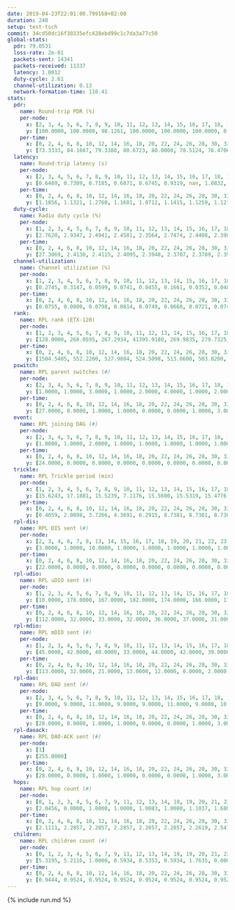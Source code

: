 ```yaml
---
date: 2019-04-23T22:01:00.799168+02:00
duration: 240
setup: test-tsch
commit: 34cd50dc16f30335efc428ebd99c1c7da3a77c50
global-stats:
  pdr: 79.0531
  loss-rate: 2e-01
  packets-sent: 14341
  packets-received: 11337
  latency: 1.0012
  duty-cycle: 2.61
  channel-utilization: 0.13
  network-formation-time: 110.41
stats:
  pdr:
    name: Round-trip PDR (%)
    per-node:
      x: [2, 3, 4, 5, 6, 7, 8, 9, 10, 11, 12, 13, 14, 15, 16, 17, 18, 19, 20, 21, 22, 23, 24, 25]
      y: [100.0000, 100.0000, 98.1261, 100.0000, 100.0000, 100.0000, 0.0000, 100.0000, 0.0000, 99.8350, 100.0000, 100.0000, 100.0000, 0.0000, 0.0000, 0.0000, 99.8311, 99.6599, 100.0000, 100.0000, 99.8267, 99.8273, 99.6429, 100.0000]
    per-time:
      x: [0, 2, 4, 6, 8, 10, 12, 14, 16, 18, 20, 22, 24, 26, 28, 30, 32, 34, 36, 38, 40, 42, 44, 46, 48, 50, 52, 54, 56, 58, 60, 62, 64, 66, 68, 70, 72, 74, 76, 78, 80, 82, 84, 86, 88, 90, 92, 94, 96, 98, 100, 102, 104, 106, 108, 110, 112, 114, 116, 118, 120, 122, 124, 126, 128, 130, 132, 134, 136, 138, 140, 142, 144, 146, 148, 150, 152, 154, 156, 158, 160, 162, 164, 166, 168, 170, 172, 174, 176, 178, 180, 182, 184, 186, 188, 190, 192, 194, 196, 198, 200, 202, 204, 206, 208, 210, 212, 214, 216, 218, 220, 222, 224, 226, 228, 230, 232, 234, 236, 238, 240]
      y: [73.3333, 84.1667, 79.3388, 80.6723, 80.0000, 78.5124, 76.4706, 79.1667, 78.5124, 78.9916, 83.3333, 80.9917, 77.5000, 82.3529, 80.8333, 73.3333, 83.3333, 76.8595, 77.5000, 84.1667, 80.0000, 78.3333, 77.3109, 75.2066, 84.1667, 80.8333, 75.0000, 76.6667, 76.6667, 73.3333, 78.3333, 86.6667, 77.5000, 80.8333, 85.0000, 88.3333, 80.8333, 80.0000, 75.0000, 81.6667, 78.3333, 80.0000, 80.8333, 79.1667, 82.5000, 74.1667, 72.5000, 80.0000, 76.6667, 78.3333, 78.3333, 70.0000, 82.5000, 85.0000, 78.3333, 81.6667, 86.6667, 81.6667, 76.6667, 83.3333, 70.8333, 80.8333, 80.0000, 81.6667, 80.0000, 84.1667, 80.8333, 85.0000, 77.5000, 79.1667, 80.0000, 81.6667, 74.1667, 83.3333, 75.0000, 75.0000, 72.5000, 78.3333, 81.6667, 79.1667, 80.0000, 80.8333, 75.0000, 79.1667, 77.5000, 75.0000, 75.8333, 77.5000, 75.0000, 82.5000, 75.0000, 75.8333, 75.8333, 80.0000, 76.6667, 71.6667, 79.1667, 80.8333, 78.3333, 80.8333, 75.0000, 82.5000, 77.5000, 82.5000, 82.5000, 79.1667, 74.1667, 76.6667, 85.0000, 76.6667, 78.3333, 81.6667, 80.8333, 79.1667, 85.8333, 75.0000, 80.8333, 78.3333, 77.5000, 73.3333, null]
  latency:
    name: Round-trip latency (s)
    per-node:
      x: [2, 3, 4, 5, 6, 7, 8, 9, 10, 11, 12, 13, 14, 15, 16, 17, 18, 19, 20, 21, 22, 23, 24, 25]
      y: [0.6409, 0.7309, 0.7185, 0.6871, 0.6745, 0.9319, nan, 1.0832, nan, 1.1328, 0.9922, 0.8513, 1.1171, nan, nan, nan, 1.1128, 1.2077, 1.0925, 1.1458, 1.1594, 1.2413, 1.3049, 1.2844]
    per-time:
      x: [0, 2, 4, 6, 8, 10, 12, 14, 16, 18, 20, 22, 24, 26, 28, 30, 32, 34, 36, 38, 40, 42, 44, 46, 48, 50, 52, 54, 56, 58, 60, 62, 64, 66, 68, 70, 72, 74, 76, 78, 80, 82, 84, 86, 88, 90, 92, 94, 96, 98, 100, 102, 104, 106, 108, 110, 112, 114, 116, 118, 120, 122, 124, 126, 128, 130, 132, 134, 136, 138, 140, 142, 144, 146, 148, 150, 152, 154, 156, 158, 160, 162, 164, 166, 168, 170, 172, 174, 176, 178, 180, 182, 184, 186, 188, 190, 192, 194, 196, 198, 200, 202, 204, 206, 208, 210, 212, 214, 216, 218, 220, 222, 224, 226, 228, 230, 232, 234, 236, 238, 240]
      y: [1.1856, 1.1321, 1.2760, 1.1681, 1.0712, 1.1415, 1.1259, 1.1217, 1.1355, 1.0824, 1.0924, 1.1154, 1.1432, 1.1555, 1.0803, 1.1020, 1.2005, 1.0818, 1.0429, 1.0671, 1.0118, 1.0638, 0.9399, 1.0019, 1.0044, 1.0679, 1.0297, 1.1045, 1.0657, 1.0035, 0.9989, 1.0368, 1.0239, 1.0603, 0.9693, 1.0157, 0.9916, 0.9917, 0.9890, 0.9988, 0.9831, 0.9488, 1.0103, 0.9888, 0.9650, 1.0028, 0.9919, 0.9876, 0.9965, 0.9970, 1.0049, 1.0047, 1.0199, 0.9416, 0.9822, 0.9354, 0.9809, 0.9517, 0.9503, 0.9618, 0.9229, 0.9848, 0.9835, 1.0001, 0.9628, 0.9705, 0.9462, 0.9324, 0.9679, 0.9552, 0.9950, 0.9624, 0.9234, 0.9214, 0.9603, 0.9491, 0.9479, 0.9389, 0.9110, 0.9403, 0.9773, 0.8381, 0.9608, 0.9369, 0.9805, 0.9144, 0.9462, 0.9759, 0.9820, 0.9765, 0.9503, 0.9789, 0.9587, 0.9162, 0.9727, 0.9673, 0.9767, 0.9512, 1.0102, 1.0112, 1.0421, 0.9539, 0.9766, 0.9386, 0.9440, 0.9805, 0.9303, 0.9908, 0.9499, 0.9560, 0.9780, 0.9435, 0.9020, 0.9539, 0.9539, 1.0120, 1.0034, 0.9886, 0.9913, 0.9902, null]
  duty-cycle:
    name: Radio duty cycle (%)
    per-node:
      x: [1, 2, 3, 4, 5, 6, 7, 8, 9, 10, 11, 12, 13, 14, 15, 16, 17, 18, 19, 20, 21, 22, 23, 24, 25]
      y: [2.7620, 2.9347, 2.4941, 2.4581, 2.3564, 2.7474, 2.4408, 2.3980, 2.5268, 2.4149, 2.4209, 2.5071, 2.7646, 2.5220, 2.5236, 2.5722, 2.5134, 2.7559, 2.6308, 2.5922, 2.6638, 2.6290, 2.8395, 2.7609, 2.6894]
    per-time:
      x: [0, 2, 4, 6, 8, 10, 12, 14, 16, 18, 20, 22, 24, 26, 28, 30, 32, 34, 36, 38, 40, 42, 44, 46, 48, 50, 52, 54, 56, 58, 60, 62, 64, 66, 68, 70, 72, 74, 76, 78, 80, 82, 84, 86, 88, 90, 92, 94, 96, 98, 100, 102, 104, 106, 108, 110, 112, 114, 116, 118, 120, 122, 124, 126, 128, 130, 132, 134, 136, 138, 140, 142, 144, 146, 148, 150, 152, 154, 156, 158, 160, 162, 164, 166, 168, 170, 172, 174, 176, 178, 180, 182, 184, 186, 188, 190, 192, 194, 196, 198, 200, 202, 204, 206, 208, 210, 212, 214, 216, 218, 220, 222, 224, 226, 228, 230, 232, 234, 236, 238, 240]
      y: [27.3869, 2.4130, 2.4115, 2.4095, 2.3948, 2.3707, 2.3789, 2.3901, 2.4191, 2.3965, 2.3843, 2.3948, 2.9488, 2.7134, 3.0802, 2.6745, 2.3816, 2.4064, 2.3785, 2.3715, 2.3858, 2.3743, 2.3838, 2.3641, 2.3702, 2.3795, 2.3849, 2.3698, 2.3918, 2.3888, 2.3614, 2.3795, 2.3990, 2.3805, 2.3931, 2.3796, 2.3937, 2.3805, 2.3767, 2.3696, 2.3767, 2.3756, 2.3751, 2.3909, 2.3711, 2.3733, 2.5757, 2.5022, 2.5193, 2.6424, 2.3829, 2.5333, 2.4612, 2.4249, 2.4517, 2.4137, 2.3924, 2.3974, 2.3902, 2.3697, 2.3890, 2.3611, 2.3949, 2.3801, 2.3846, 2.3776, 2.3928, 2.3793, 2.3942, 2.3794, 2.3829, 2.3920, 2.3819, 2.3682, 2.3709, 2.3684, 2.3714, 2.3651, 2.3707, 2.3803, 2.3711, 2.3879, 2.3517, 2.3670, 2.3729, 2.3709, 2.3736, 2.3745, 2.3689, 2.3761, 2.3793, 2.3645, 2.3831, 2.3713, 2.3710, 2.3678, 2.3680, 2.3827, 2.3769, 2.3943, 2.3871, 2.3793, 2.3808, 2.3783, 2.3750, 2.3863, 2.3797, 2.7185, 2.6092, 2.4970, 2.4219, 2.3679, 2.3636, 2.3637, 2.3794, 2.3700, 2.3716, 2.3824, 2.3642, 2.3678, 2.3745]
  channel-utilization:
    name: Channel utilization (%)
    per-node:
      x: [1, 2, 3, 4, 5, 6, 7, 8, 9, 10, 11, 12, 13, 14, 15, 16, 17, 18, 19, 20, 21, 22, 23, 24, 25]
      y: [0.2745, 0.3147, 0.0599, 0.0741, 0.0455, 0.1661, 0.0352, 0.0487, 0.0326, 0.0657, 0.0321, 0.0329, 0.1535, 0.0315, 0.0519, 0.1741, 0.0507, 0.1000, 0.0333, 0.0428, 0.0365, 0.0429, 0.0326, 0.0316, 0.0337]
    per-time:
      x: [0, 2, 4, 6, 8, 10, 12, 14, 16, 18, 20, 22, 24, 26, 28, 30, 32, 34, 36, 38, 40, 42, 44, 46, 48, 50, 52, 54, 56, 58, 60, 62, 64, 66, 68, 70, 72, 74, 76, 78, 80, 82, 84, 86, 88, 90, 92, 94, 96, 98, 100, 102, 104, 106, 108, 110, 112, 114, 116, 118, 120, 122, 124, 126, 128, 130, 132, 134, 136, 138, 140, 142, 144, 146, 148, 150, 152, 154, 156, 158, 160, 162, 164, 166, 168, 170, 172, 174, 176, 178, 180, 182, 184, 186, 188, 190, 192, 194, 196, 198, 200, 202, 204, 206, 208, 210, 212, 214, 216, 218, 220, 222, 224, 226, 228, 230, 232, 234, 236, 238, 240]
      y: [0.0755, 0.0800, 0.0798, 0.0814, 0.0749, 0.0660, 0.0721, 0.0740, 0.0847, 0.0785, 0.0733, 0.0792, 0.3325, 0.2279, 0.3813, 0.1781, 0.0713, 0.0831, 0.0725, 0.0683, 0.0767, 0.0689, 0.0733, 0.0632, 0.0660, 0.0719, 0.0737, 0.0675, 0.0769, 0.0765, 0.0645, 0.0712, 0.0780, 0.0698, 0.0760, 0.0718, 0.0773, 0.0723, 0.0711, 0.0683, 0.0691, 0.0688, 0.0689, 0.0759, 0.0680, 0.0692, 0.1723, 0.1168, 0.2918, 0.1824, 0.0718, 0.1926, 0.1001, 0.0298, 0.0291, 0.0782, 0.0713, 0.0774, 0.0715, 0.0658, 0.0750, 0.0606, 0.0754, 0.0705, 0.0732, 0.0708, 0.0768, 0.0677, 0.0755, 0.0701, 0.0712, 0.0746, 0.0724, 0.0670, 0.0670, 0.0653, 0.0667, 0.0632, 0.0655, 0.0707, 0.0664, 0.0750, 0.0594, 0.0662, 0.0683, 0.0679, 0.0671, 0.0670, 0.0671, 0.0702, 0.0718, 0.0643, 0.0716, 0.0670, 0.0651, 0.0644, 0.0635, 0.0715, 0.0695, 0.0776, 0.0753, 0.0716, 0.0707, 0.0677, 0.0682, 0.0727, 0.0704, 0.2527, 0.1583, 0.1011, 0.0929, 0.0655, 0.0650, 0.0635, 0.0717, 0.0669, 0.0684, 0.0731, 0.0657, 0.0657, 0.0689]
  rank:
    name: RPL rank (ETX-128)
    per-node:
      x: [1, 2, 3, 4, 5, 6, 7, 8, 9, 10, 11, 12, 13, 14, 15, 16, 17, 18, 19, 20, 21, 22, 23, 24, 25]
      y: [128.0000, 268.0595, 267.2934, 41395.9180, 269.9835, 279.7325, 391.6490, 377.5083, 439.1605, 391.3551, 503.1796, 406.6951, 400.8512, 504.7449, 445.0688, 442.0917, 441.7895, 542.2984, 560.2581, 572.1822, 842.8066, 591.5870, 677.9879, 690.2724, 678.0207]
    per-time:
      x: [0, 2, 4, 6, 8, 10, 12, 14, 16, 18, 20, 22, 24, 26, 28, 30, 32, 34, 36, 38, 40, 42, 44, 46, 48, 50, 52, 54, 56, 58, 60, 62, 64, 66, 68, 70, 72, 74, 76, 78, 80, 82, 84, 86, 88, 90, 92, 94, 96, 98, 100, 102, 104, 106, 108, 110, 112, 114, 116, 118, 120, 122, 124, 126, 128, 130, 132, 134, 136, 138, 140, 142, 144, 146, 148, 150, 152, 154, 156, 158, 160, 162, 164, 166, 168, 170, 172, 174, 176, 178, 180, 182, 184, 186, 188, 190, 192, 194, 196, 198, 200, 202, 204, 206, 208, 210, 212, 214, 216, 218, 220, 222, 224, 226, 228, 230, 232, 234, 236, 238, 240]
      y: [1504.5405, 552.2200, 527.9804, 524.5098, 513.6600, 503.8200, 517.2353, 517.8113, 500.1400, 502.0000, 487.2353, 485.4600, 304.1042, 295.6667, 290.4121, 294.6469, 468.2000, 478.3400, 479.7200, 478.1800, 480.3000, 480.2353, 480.0800, 469.5769, 459.2000, 454.2600, 455.8200, 456.1800, 458.2549, 453.3600, 447.0600, 442.7647, 440.2000, 440.8400, 448.8200, 444.1569, 438.9800, 438.9231, 436.9412, 433.2200, 434.6400, 431.9200, 431.6400, 430.7200, 429.1600, 427.7647, 500.7643, 521.1202, 416.0691, 404.6790, 444.3137, 454.3529, 12454.3563, 59607.6011, 59397.2141, 445.6667, 434.2353, 436.2200, 436.6200, 435.6400, 438.2941, 433.8800, 433.0196, 429.1765, 425.3000, 433.2600, 431.8039, 427.7600, 423.7800, 426.7059, 424.9600, 425.1000, 435.0385, 427.6471, 420.8400, 421.8235, 417.1400, 416.3400, 419.4400, 419.0200, 421.6667, 422.0600, 418.1765, 421.0588, 418.8800, 418.7600, 420.1600, 419.4000, 421.1400, 428.4706, 421.6200, 421.9245, 427.5962, 419.5200, 421.2400, 418.2600, 417.5400, 417.7800, 417.3200, 428.5741, 425.7400, 422.5686, 417.2600, 419.6600, 420.8431, 419.6800, 420.2200, 419.5000, 404.4738, 433.6591, 432.3578, 421.7200, 420.2600, 423.9804, 422.1000, 419.4200, 418.6200, 418.8000, 421.8824, 419.8400, 419.3600]
  pswitch:
    name: RPL parent switches (#)
    per-node:
      x: [2, 3, 4, 5, 6, 7, 8, 9, 10, 11, 12, 13, 14, 15, 16, 17, 18, 19, 20, 21, 22, 23, 24, 25]
      y: [1.0000, 1.0000, 3.0000, 1.0000, 2.0000, 4.0000, 1.0000, 2.0000, 4.0000, 4.0000, 5.0000, 1.0000, 2.0000, 6.0000, 3.0000, 6.0000, 7.0000, 7.0000, 6.0000, 2.0000, 6.0000, 7.0000, 6.0000, 1.0000]
    per-time:
      x: [0, 2, 4, 6, 8, 10, 12, 14, 16, 18, 20, 22, 24, 26, 28, 30, 32, 34, 36, 38, 40, 42, 44, 46, 48, 50, 52, 54, 56, 58, 60, 62, 64, 66, 68, 70, 72, 74, 76, 78, 80, 82, 84, 86, 88, 90, 92, 94, 96, 98, 100, 102, 104, 106, 108, 110, 112, 114, 116, 118, 120, 122, 124, 126, 128, 130, 132, 134, 136, 138, 140, 142, 144, 146, 148, 150, 152, 154, 156, 158, 160, 162, 164, 166, 168, 170, 172, 174, 176, 178, 180, 182, 184, 186, 188, 190, 192, 194, 196, 198, 200, 202, 204, 206, 208, 210, 212, 214, 216, 218, 220, 222, 224, 226, 228, 230, 232, 234, 236]
      y: [27.0000, 0.0000, 1.0000, 1.0000, 0.0000, 0.0000, 1.0000, 3.0000, 0.0000, 1.0000, 1.0000, 0.0000, 3.0000, 0.0000, 0.0000, 0.0000, 0.0000, 0.0000, 0.0000, 0.0000, 0.0000, 1.0000, 0.0000, 2.0000, 0.0000, 0.0000, 0.0000, 0.0000, 1.0000, 0.0000, 0.0000, 1.0000, 0.0000, 0.0000, 0.0000, 1.0000, 0.0000, 2.0000, 1.0000, 0.0000, 0.0000, 0.0000, 0.0000, 0.0000, 0.0000, 1.0000, 1.0000, 0.0000, 0.0000, 0.0000, 1.0000, 1.0000, 3.0000, 2.0000, 0.0000, 2.0000, 1.0000, 0.0000, 0.0000, 0.0000, 1.0000, 0.0000, 1.0000, 1.0000, 0.0000, 0.0000, 1.0000, 0.0000, 0.0000, 1.0000, 0.0000, 0.0000, 2.0000, 1.0000, 0.0000, 1.0000, 0.0000, 0.0000, 0.0000, 0.0000, 1.0000, 0.0000, 1.0000, 1.0000, 0.0000, 0.0000, 0.0000, 0.0000, 0.0000, 1.0000, 0.0000, 3.0000, 2.0000, 0.0000, 0.0000, 0.0000, 0.0000, 0.0000, 0.0000, 4.0000, 0.0000, 1.0000, 0.0000, 0.0000, 1.0000, 0.0000, 0.0000, 0.0000, 1.0000, 1.0000, 1.0000, 0.0000, 0.0000, 1.0000, 0.0000, 0.0000, 0.0000, 0.0000, 1.0000]
  event:
    name: RPL joining DAG (#)
    per-node:
      x: [2, 3, 4, 5, 6, 7, 8, 9, 10, 11, 12, 13, 14, 15, 16, 17, 18, 19, 20, 21, 22, 23, 24, 25]
      y: [1.0000, 1.0000, 2.0000, 1.0000, 1.0000, 1.0000, 1.0000, 1.0000, 1.0000, 1.0000, 1.0000, 1.0000, 1.0000, 1.0000, 1.0000, 1.0000, 1.0000, 1.0000, 1.0000, 1.0000, 1.0000, 1.0000, 1.0000, 1.0000]
    per-time:
      x: [0, 2, 4, 6, 8, 10, 12, 14, 16, 18, 20, 22, 24, 26, 28, 30, 32, 34, 36, 38, 40, 42, 44, 46, 48, 50, 52, 54, 56, 58, 60, 62, 64, 66, 68, 70, 72, 74, 76, 78, 80, 82, 84, 86, 88, 90, 92, 94, 96, 98, 100, 102, 104, 106, 108, 110]
      y: [24.0000, 0.0000, 0.0000, 0.0000, 0.0000, 0.0000, 0.0000, 0.0000, 0.0000, 0.0000, 0.0000, 0.0000, 0.0000, 0.0000, 0.0000, 0.0000, 0.0000, 0.0000, 0.0000, 0.0000, 0.0000, 0.0000, 0.0000, 0.0000, 0.0000, 0.0000, 0.0000, 0.0000, 0.0000, 0.0000, 0.0000, 0.0000, 0.0000, 0.0000, 0.0000, 0.0000, 0.0000, 0.0000, 0.0000, 0.0000, 0.0000, 0.0000, 0.0000, 0.0000, 0.0000, 0.0000, 0.0000, 0.0000, 0.0000, 0.0000, 0.0000, 0.0000, 0.0000, 0.0000, 0.0000, 1.0000]
  trickle:
    name: RPL Trickle period (min)
    per-node:
      x: [1, 2, 3, 4, 5, 6, 7, 8, 9, 10, 11, 12, 13, 14, 15, 16, 17, 18, 19, 20, 21, 22, 23, 24, 25]
      y: [15.6243, 17.1881, 15.5239, 7.1176, 15.5600, 15.5319, 15.4776, 15.5600, 15.6668, 15.5389, 15.5723, 15.4513, 15.5126, 15.4926, 15.5128, 17.3982, 15.6032, 16.5145, 16.4462, 16.5482, 16.5306, 16.5460, 16.4824, 16.5586, 16.5769]
    per-time:
      x: [0, 2, 4, 6, 8, 10, 12, 14, 16, 18, 20, 22, 24, 26, 28, 30, 32, 34, 36, 38, 40, 42, 44, 46, 48, 50, 52, 54, 56, 58, 60, 62, 64, 66, 68, 70, 72, 74, 76, 78, 80, 82, 84, 86, 88, 90, 92, 94, 96, 98, 100, 102, 104, 106, 108, 110, 112, 114, 116, 118, 120, 122, 124, 126, 128, 130, 132, 134, 136, 138, 140, 142, 144, 146, 148, 150, 152, 154, 156, 158, 160, 162, 164, 166, 168, 170, 172, 174, 176, 178, 180, 182, 184, 186, 188, 190, 192, 194, 196, 198, 200, 202, 204, 206, 208, 210, 212, 214, 216, 218, 220, 222, 224, 226, 228, 230, 232, 234, 236, 238, 240]
      y: [0.4059, 2.0098, 3.7266, 4.3691, 6.2915, 8.7381, 8.7381, 8.7381, 9.6119, 17.1336, 17.4763, 17.4763, 17.4763, 17.4763, 17.4763, 17.4763, 17.4763, 17.4763, 17.4763, 17.4763, 17.4763, 17.4763, 17.4763, 17.4763, 17.4763, 17.4763, 17.4763, 17.4763, 17.4763, 17.4763, 17.4763, 17.4763, 17.4763, 17.4763, 17.4763, 17.4763, 17.4763, 17.4763, 17.4763, 17.4763, 17.4763, 17.4763, 17.4763, 17.4763, 17.4763, 17.4763, 17.4763, 17.4763, 17.4763, 17.4763, 17.4763, 17.4763, 14.2514, 1.5851, 2.6294, 7.2965, 8.3312, 9.2187, 10.4858, 11.7091, 11.8222, 11.8839, 12.6789, 16.9623, 17.4763, 17.4763, 17.4763, 17.4763, 17.4763, 17.4763, 17.4763, 17.4763, 17.4763, 17.4763, 17.4763, 17.4763, 17.4763, 17.4763, 17.4763, 17.4763, 17.4763, 17.4763, 17.4763, 17.4763, 17.4763, 17.4763, 17.4763, 17.4763, 17.4763, 17.4763, 17.4763, 17.4763, 17.4763, 17.4763, 17.4763, 17.4763, 17.4763, 17.4763, 17.4763, 17.4763, 17.4763, 17.4763, 17.4763, 17.4763, 17.4763, 17.4763, 17.4763, 17.4763, 17.4763, 17.4763, 17.4763, 17.4763, 17.4763, 17.4763, 17.4763, 17.4763, 17.4763, 17.4763, 17.4763, 17.4763, 17.4763]
  rpl-dis:
    name: RPL DIS sent (#)
    per-node:
      x: [2, 3, 4, 6, 7, 8, 13, 14, 15, 16, 17, 18, 19, 20, 21, 22, 23, 24, 25]
      y: [3.0000, 1.0000, 10.0000, 1.0000, 1.0000, 1.0000, 1.0000, 1.0000, 1.0000, 7.0000, 1.0000, 1.0000, 1.0000, 1.0000, 3.0000, 1.0000, 2.0000, 2.0000, 2.0000]
    per-time:
      x: [0, 2, 4, 6, 8, 10, 12, 14, 16, 18, 20, 22, 24, 26, 28, 30, 32, 34, 36, 38, 40, 42, 44, 46, 48, 50, 52, 54, 56, 58, 60, 62, 64, 66, 68, 70, 72, 74, 76, 78, 80, 82, 84, 86, 88, 90, 92, 94, 96, 98, 100, 102, 104, 106, 108, 110, 112, 114, 116, 118, 120, 122, 124, 126, 128, 130, 132, 134, 136, 138, 140, 142, 144, 146, 148, 150, 152, 154, 156, 158, 160, 162, 164, 166, 168, 170, 172, 174, 176, 178, 180, 182, 184, 186, 188, 190, 192, 194, 196, 198, 200, 202, 204, 206, 208, 210, 212, 214, 216, 218, 220]
      y: [22.0000, 0.0000, 0.0000, 0.0000, 0.0000, 0.0000, 0.0000, 0.0000, 0.0000, 0.0000, 0.0000, 0.0000, 0.0000, 2.0000, 1.0000, 0.0000, 0.0000, 0.0000, 0.0000, 0.0000, 0.0000, 0.0000, 0.0000, 0.0000, 0.0000, 0.0000, 0.0000, 0.0000, 0.0000, 0.0000, 0.0000, 0.0000, 0.0000, 0.0000, 0.0000, 0.0000, 0.0000, 0.0000, 0.0000, 0.0000, 0.0000, 0.0000, 0.0000, 0.0000, 0.0000, 0.0000, 0.0000, 0.0000, 0.0000, 0.0000, 0.0000, 0.0000, 4.0000, 3.0000, 3.0000, 0.0000, 0.0000, 0.0000, 0.0000, 0.0000, 0.0000, 0.0000, 0.0000, 0.0000, 0.0000, 0.0000, 0.0000, 0.0000, 0.0000, 0.0000, 0.0000, 0.0000, 0.0000, 0.0000, 0.0000, 0.0000, 0.0000, 0.0000, 0.0000, 0.0000, 0.0000, 0.0000, 0.0000, 0.0000, 0.0000, 0.0000, 0.0000, 0.0000, 0.0000, 0.0000, 0.0000, 0.0000, 0.0000, 0.0000, 0.0000, 0.0000, 0.0000, 0.0000, 0.0000, 0.0000, 0.0000, 0.0000, 0.0000, 0.0000, 0.0000, 0.0000, 0.0000, 0.0000, 3.0000, 1.0000, 2.0000]
  rpl-udio:
    name: RPL uDIO sent (#)
    per-node:
      x: [1, 2, 3, 4, 5, 6, 7, 8, 9, 10, 11, 12, 13, 14, 15, 16, 17, 18, 19, 20, 21, 22, 23, 24, 25]
      y: [10.0000, 178.0000, 167.0000, 182.0000, 174.0000, 166.0000, 170.0000, 162.0000, 170.0000, 168.0000, 169.0000, 169.0000, 161.0000, 162.0000, 168.0000, 188.0000, 172.0000, 169.0000, 166.0000, 165.0000, 171.0000, 157.0000, 172.0000, 177.0000, 158.0000]
    per-time:
      x: [0, 2, 4, 6, 8, 10, 12, 14, 16, 18, 20, 22, 24, 26, 28, 30, 32, 34, 36, 38, 40, 42, 44, 46, 48, 50, 52, 54, 56, 58, 60, 62, 64, 66, 68, 70, 72, 74, 76, 78, 80, 82, 84, 86, 88, 90, 92, 94, 96, 98, 100, 102, 104, 106, 108, 110, 112, 114, 116, 118, 120, 122, 124, 126, 128, 130, 132, 134, 136, 138, 140, 142, 144, 146, 148, 150, 152, 154, 156, 158, 160, 162, 164, 166, 168, 170, 172, 174, 176, 178, 180, 182, 184, 186, 188, 190, 192, 194, 196, 198, 200, 202, 204, 206, 208, 210, 212, 214, 216, 218, 220, 222, 224, 226, 228, 230, 232, 234, 236, 238, 240]
      y: [112.0000, 32.0000, 33.0000, 32.0000, 36.0000, 37.0000, 31.0000, 34.0000, 35.0000, 32.0000, 29.0000, 34.0000, 41.0000, 37.0000, 30.0000, 33.0000, 38.0000, 32.0000, 31.0000, 32.0000, 29.0000, 30.0000, 38.0000, 33.0000, 31.0000, 34.0000, 33.0000, 31.0000, 33.0000, 30.0000, 34.0000, 34.0000, 33.0000, 31.0000, 33.0000, 34.0000, 31.0000, 32.0000, 31.0000, 33.0000, 34.0000, 32.0000, 31.0000, 35.0000, 32.0000, 30.0000, 42.0000, 43.0000, 30.0000, 36.0000, 36.0000, 32.0000, 53.0000, 29.0000, 31.0000, 38.0000, 35.0000, 34.0000, 30.0000, 34.0000, 36.0000, 30.0000, 37.0000, 33.0000, 33.0000, 36.0000, 31.0000, 30.0000, 29.0000, 36.0000, 31.0000, 33.0000, 30.0000, 35.0000, 33.0000, 31.0000, 36.0000, 32.0000, 27.0000, 36.0000, 27.0000, 36.0000, 30.0000, 32.0000, 34.0000, 31.0000, 33.0000, 35.0000, 32.0000, 39.0000, 33.0000, 31.0000, 33.0000, 32.0000, 35.0000, 31.0000, 29.0000, 34.0000, 32.0000, 35.0000, 32.0000, 35.0000, 31.0000, 32.0000, 30.0000, 29.0000, 36.0000, 35.0000, 41.0000, 37.0000, 32.0000, 33.0000, 35.0000, 30.0000, 31.0000, 29.0000, 30.0000, 31.0000, 30.0000, 29.0000, 18.0000]
  rpl-mdio:
    name: RPL mDIO sent (#)
    per-node:
      x: [1, 2, 3, 4, 5, 6, 7, 8, 9, 10, 11, 12, 13, 14, 15, 16, 17, 18, 19, 20, 21, 22, 23, 24, 25]
      y: [45.0000, 42.0000, 40.0000, 33.0000, 44.0000, 42.0000, 39.0000, 42.0000, 27.0000, 43.0000, 36.0000, 38.0000, 42.0000, 35.0000, 32.0000, 22.0000, 31.0000, 21.0000, 20.0000, 21.0000, 20.0000, 20.0000, 21.0000, 20.0000, 21.0000]
    per-time:
      x: [0, 2, 4, 6, 8, 10, 12, 14, 16, 18, 20, 22, 24, 26, 28, 30, 32, 34, 36, 38, 40, 42, 44, 46, 48, 50, 52, 54, 56, 58, 60, 62, 64, 66, 68, 70, 72, 74, 76, 78, 80, 82, 84, 86, 88, 90, 92, 94, 96, 98, 100, 102, 104, 106, 108, 110, 112, 114, 116, 118, 120, 122, 124, 126, 128, 130, 132, 134, 136, 138, 140, 142, 144, 146, 148, 150, 152, 154, 156, 158, 160, 162, 164, 166, 168, 170, 172, 174, 176, 178, 180, 182, 184, 186, 188, 190, 192, 194, 196, 198, 200, 202, 204, 206, 208, 210, 212, 214, 216, 218, 220, 222, 224, 226, 228, 230, 232, 234, 236, 238, 240]
      y: [113.0000, 32.0000, 21.0000, 13.0000, 12.0000, 0.0000, 2.0000, 9.0000, 13.0000, 1.0000, 0.0000, 0.0000, 1.0000, 1.0000, 5.0000, 8.0000, 4.0000, 6.0000, 0.0000, 1.0000, 0.0000, 0.0000, 4.0000, 10.0000, 4.0000, 2.0000, 4.0000, 0.0000, 0.0000, 1.0000, 1.0000, 4.0000, 8.0000, 7.0000, 4.0000, 0.0000, 0.0000, 0.0000, 0.0000, 0.0000, 8.0000, 5.0000, 7.0000, 5.0000, 0.0000, 0.0000, 1.0000, 0.0000, 4.0000, 4.0000, 7.0000, 7.0000, 3.0000, 100.0000, 117.0000, 26.0000, 17.0000, 6.0000, 13.0000, 2.0000, 3.0000, 9.0000, 5.0000, 1.0000, 0.0000, 0.0000, 1.0000, 7.0000, 7.0000, 3.0000, 3.0000, 4.0000, 0.0000, 0.0000, 1.0000, 3.0000, 6.0000, 5.0000, 6.0000, 2.0000, 2.0000, 0.0000, 0.0000, 2.0000, 3.0000, 1.0000, 6.0000, 10.0000, 1.0000, 2.0000, 0.0000, 0.0000, 2.0000, 3.0000, 8.0000, 4.0000, 4.0000, 4.0000, 0.0000, 0.0000, 0.0000, 3.0000, 3.0000, 6.0000, 4.0000, 9.0000, 0.0000, 0.0000, 1.0000, 0.0000, 6.0000, 6.0000, 2.0000, 3.0000, 3.0000, 4.0000, 1.0000, 0.0000, 1.0000, 1.0000, 3.0000]
  rpl-dao:
    name: RPL DAO sent (#)
    per-node:
      x: [2, 3, 4, 5, 6, 7, 8, 9, 10, 11, 12, 13, 14, 15, 16, 17, 18, 19, 20, 21, 22, 23, 24, 25]
      y: [9.0000, 9.0000, 11.0000, 9.0000, 9.0000, 11.0000, 9.0000, 10.0000, 10.0000, 11.0000, 11.0000, 9.0000, 10.0000, 12.0000, 11.0000, 14.0000, 12.0000, 14.0000, 11.0000, 12.0000, 11.0000, 12.0000, 11.0000, 9.0000]
    per-time:
      x: [0, 2, 4, 6, 8, 10, 12, 14, 16, 18, 20, 22, 24, 26, 28, 30, 32, 34, 36, 38, 40, 42, 44, 46, 48, 50, 52, 54, 56, 58, 60, 62, 64, 66, 68, 70, 72, 74, 76, 78, 80, 82, 84, 86, 88, 90, 92, 94, 96, 98, 100, 102, 104, 106, 108, 110, 112, 114, 116, 118, 120, 122, 124, 126, 128, 130, 132, 134, 136, 138, 140, 142, 144, 146, 148, 150, 152, 154, 156, 158, 160, 162, 164, 166, 168, 170, 172, 174, 176, 178, 180, 182, 184, 186, 188, 190, 192, 194, 196, 198, 200, 202, 204, 206, 208, 210, 212, 214, 216, 218, 220, 222, 224, 226, 228, 230, 232, 234, 236, 238, 240]
      y: [28.0000, 0.0000, 1.0000, 1.0000, 0.0000, 0.0000, 1.0000, 3.0000, 0.0000, 1.0000, 1.0000, 0.0000, 4.0000, 0.0000, 13.0000, 0.0000, 0.0000, 3.0000, 0.0000, 0.0000, 1.0000, 1.0000, 2.0000, 2.0000, 0.0000, 1.0000, 2.0000, 2.0000, 8.0000, 5.0000, 0.0000, 2.0000, 0.0000, 0.0000, 1.0000, 2.0000, 2.0000, 3.0000, 1.0000, 1.0000, 0.0000, 4.0000, 4.0000, 6.0000, 0.0000, 2.0000, 2.0000, 0.0000, 0.0000, 3.0000, 2.0000, 5.0000, 3.0000, 2.0000, 0.0000, 5.0000, 1.0000, 7.0000, 0.0000, 0.0000, 3.0000, 1.0000, 1.0000, 1.0000, 2.0000, 2.0000, 5.0000, 2.0000, 0.0000, 4.0000, 1.0000, 3.0000, 4.0000, 1.0000, 1.0000, 2.0000, 1.0000, 0.0000, 0.0000, 2.0000, 2.0000, 3.0000, 1.0000, 3.0000, 3.0000, 2.0000, 5.0000, 1.0000, 0.0000, 4.0000, 1.0000, 3.0000, 2.0000, 0.0000, 2.0000, 1.0000, 1.0000, 0.0000, 4.0000, 6.0000, 4.0000, 1.0000, 0.0000, 2.0000, 2.0000, 1.0000, 3.0000, 0.0000, 4.0000, 1.0000, 3.0000, 0.0000, 3.0000, 3.0000, 5.0000, 1.0000, 0.0000, 2.0000, 2.0000, 1.0000, 1.0000]
  rpl-daoack:
    name: RPL DAO-ACK sent (#)
    per-node:
      x: [1]
      y: [255.0000]
    per-time:
      x: [0, 2, 4, 6, 8, 10, 12, 14, 16, 18, 20, 22, 24, 26, 28, 30, 32, 34, 36, 38, 40, 42, 44, 46, 48, 50, 52, 54, 56, 58, 60, 62, 64, 66, 68, 70, 72, 74, 76, 78, 80, 82, 84, 86, 88, 90, 92, 94, 96, 98, 100, 102, 104, 106, 108, 110, 112, 114, 116, 118, 120, 122, 124, 126, 128, 130, 132, 134, 136, 138, 140, 142, 144, 146, 148, 150, 152, 154, 156, 158, 160, 162, 164, 166, 168, 170, 172, 174, 176, 178, 180, 182, 184, 186, 188, 190, 192, 194, 196, 198, 200, 202, 204, 206, 208, 210, 212, 214, 216, 218, 220, 222, 224, 226, 228, 230, 232, 234, 236, 238, 240]
      y: [28.0000, 0.0000, 1.0000, 1.0000, 0.0000, 0.0000, 1.0000, 3.0000, 0.0000, 1.0000, 1.0000, 0.0000, 4.0000, 0.0000, 13.0000, 0.0000, 0.0000, 3.0000, 0.0000, 0.0000, 1.0000, 1.0000, 2.0000, 2.0000, 0.0000, 1.0000, 2.0000, 2.0000, 8.0000, 5.0000, 0.0000, 2.0000, 0.0000, 0.0000, 1.0000, 2.0000, 2.0000, 3.0000, 1.0000, 1.0000, 0.0000, 4.0000, 4.0000, 6.0000, 0.0000, 2.0000, 2.0000, 0.0000, 0.0000, 3.0000, 2.0000, 4.0000, 3.0000, 2.0000, 0.0000, 5.0000, 1.0000, 7.0000, 0.0000, 0.0000, 3.0000, 1.0000, 1.0000, 1.0000, 2.0000, 1.0000, 5.0000, 2.0000, 0.0000, 4.0000, 1.0000, 3.0000, 4.0000, 1.0000, 1.0000, 2.0000, 1.0000, 0.0000, 0.0000, 2.0000, 1.0000, 4.0000, 1.0000, 3.0000, 3.0000, 2.0000, 5.0000, 1.0000, 0.0000, 4.0000, 1.0000, 3.0000, 2.0000, 0.0000, 2.0000, 1.0000, 1.0000, 0.0000, 4.0000, 6.0000, 4.0000, 1.0000, 0.0000, 2.0000, 2.0000, 1.0000, 3.0000, 0.0000, 4.0000, 1.0000, 3.0000, 0.0000, 3.0000, 3.0000, 5.0000, 1.0000, 0.0000, 2.0000, 2.0000, 1.0000, 1.0000]
  hops:
    name: RPL hop count (#)
    per-node:
      x: [0, 1, 2, 3, 4, 5, 6, 7, 9, 11, 12, 13, 14, 18, 19, 20, 21, 22, 23, 24, 25]
      y: [2.0456, 0.0000, 1.0000, 1.0000, 1.0083, 1.0000, 1.1037, 1.6805, 2.3112, 3.0456, 2.0539, 2.0000, 3.0456, 2.9336, 3.0042, 3.0456, 3.0458, 3.0000, 3.9375, 4.0375, 3.9375]
    per-time:
      x: [0, 2, 4, 6, 8, 10, 12, 14, 16, 18, 20, 22, 24, 26, 28, 30, 32, 34, 36, 38, 40, 42, 44, 46, 48, 50, 52, 54, 56, 58, 60, 62, 64, 66, 68, 70, 72, 74, 76, 78, 80, 82, 84, 86, 88, 90, 92, 94, 96, 98, 100, 102, 104, 106, 108, 110, 112, 114, 116, 118, 120, 122, 124, 126, 128, 130, 132, 134, 136, 138, 140, 142, 144, 146, 148, 150, 152, 154, 156, 158, 160, 162, 164, 166, 168, 170, 172, 174, 176, 178, 180, 182, 184, 186, 188, 190, 192, 194, 196, 198, 200, 202, 204, 206, 208, 210, 212, 214, 216, 218, 220, 222, 224, 226, 228, 230, 232, 234, 236, 238, 240]
      y: [2.1111, 2.2857, 2.2857, 2.2857, 2.2857, 2.2857, 2.2619, 2.5476, 2.7143, 2.7143, 2.7143, 2.7143, 2.5238, 2.3333, 2.3333, 2.3333, 2.3333, 2.3333, 2.3333, 2.3333, 2.3333, 2.3333, 2.3333, 2.3333, 2.3333, 2.3333, 2.3333, 2.3333, 2.3333, 2.3333, 2.3333, 2.3333, 2.2857, 2.2857, 2.2857, 2.2857, 2.2857, 2.2857, 2.2857, 2.2857, 2.2857, 2.2857, 2.2857, 2.2857, 2.2857, 2.2857, 2.2857, 2.2857, 2.2857, 2.2857, 2.2857, 2.2857, 2.2857, 2.2857, 2.2857, 2.3333, 2.2857, 2.2857, 2.2857, 2.2857, 2.2857, 2.2857, 2.2857, 2.2857, 2.2857, 2.2857, 2.2857, 2.2857, 2.2857, 2.2857, 2.2857, 2.2857, 2.2857, 2.2857, 2.2857, 2.2857, 2.2857, 2.2857, 2.2857, 2.2857, 2.2857, 2.2857, 2.2619, 2.2381, 2.2381, 2.2381, 2.2381, 2.2381, 2.2381, 2.2381, 2.2381, 2.2381, 2.2381, 2.2381, 2.2381, 2.2381, 2.2381, 2.2381, 2.2381, 2.2381, 2.2381, 2.2381, 2.2381, 2.2381, 2.2381, 2.2381, 2.2381, 2.2381, 2.2381, 2.2381, 2.2381, 2.2381, 2.2381, 2.2381, 2.2381, 2.2381, 2.2381, 2.2381, 2.2381, 2.2381, 2.2381]
  children:
    name: RPL children count (#)
    per-node:
      x: [0, 1, 2, 3, 4, 5, 6, 7, 9, 11, 12, 13, 14, 18, 19, 20, 21, 22, 23, 24, 25]
      y: [5.3195, 5.2116, 1.0000, 0.5934, 0.5353, 0.5934, 1.7635, 0.0000, 0.0456, 0.0000, 0.0000, 1.9253, 0.0000, 2.2282, 0.0000, 0.3029, 0.0958, 0.2875, 0.0000, 0.0000, 0.0750]
    per-time:
      x: [0, 2, 4, 6, 8, 10, 12, 14, 16, 18, 20, 22, 24, 26, 28, 30, 32, 34, 36, 38, 40, 42, 44, 46, 48, 50, 52, 54, 56, 58, 60, 62, 64, 66, 68, 70, 72, 74, 76, 78, 80, 82, 84, 86, 88, 90, 92, 94, 96, 98, 100, 102, 104, 106, 108, 110, 112, 114, 116, 118, 120, 122, 124, 126, 128, 130, 132, 134, 136, 138, 140, 142, 144, 146, 148, 150, 152, 154, 156, 158, 160, 162, 164, 166, 168, 170, 172, 174, 176, 178, 180, 182, 184, 186, 188, 190, 192, 194, 196, 198, 200, 202, 204, 206, 208, 210, 212, 214, 216, 218, 220, 222, 224, 226, 228, 230, 232, 234, 236, 238, 240]
      y: [0.9444, 0.9524, 0.9524, 0.9524, 0.9524, 0.9524, 0.9524, 0.9524, 0.9524, 0.9524, 0.9524, 0.9524, 0.9524, 0.9524, 0.9524, 0.9524, 0.9524, 0.9524, 0.9524, 0.9524, 0.9524, 0.9524, 0.9524, 0.9524, 0.9524, 0.9524, 0.9524, 0.9524, 0.9524, 0.9524, 0.9524, 0.9524, 0.9524, 0.9524, 0.9524, 0.9524, 0.9524, 0.9524, 0.9524, 0.9524, 0.9524, 0.9524, 0.9524, 0.9524, 0.9524, 0.9524, 0.9524, 0.9524, 0.9524, 0.9524, 0.9524, 0.9524, 0.9524, 0.9524, 0.9524, 0.9524, 0.9524, 0.9524, 0.9524, 0.9524, 0.9524, 0.9524, 0.9524, 0.9524, 0.9524, 0.9524, 0.9524, 0.9524, 0.9524, 0.9524, 0.9524, 0.9524, 0.9524, 0.9524, 0.9524, 0.9524, 0.9524, 0.9524, 0.9524, 0.9524, 0.9524, 0.9524, 0.9524, 0.9524, 0.9524, 0.9524, 0.9524, 0.9524, 0.9524, 0.9524, 0.9524, 0.9524, 0.9524, 0.9524, 0.9524, 0.9524, 0.9524, 0.9524, 0.9524, 0.9524, 0.9524, 0.9524, 0.9524, 0.9524, 0.9524, 0.9524, 0.9524, 0.9524, 0.9524, 0.9524, 0.9524, 0.9524, 0.9524, 0.9524, 0.9524, 0.9524, 0.9524, 0.9524, 0.9524, 0.9524, 0.9524]
---
```


{% include run.md %}
